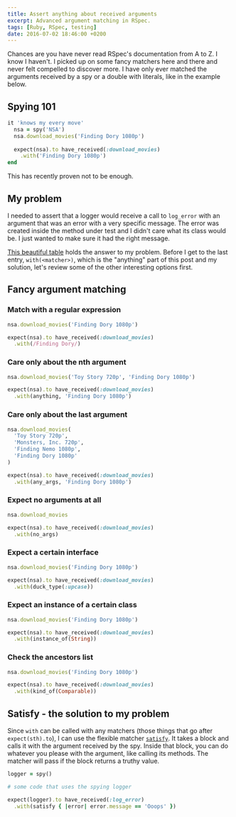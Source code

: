 ```yaml
---
title: Assert anything about received arguments
excerpt: Advanced argument matching in RSpec.
tags: [Ruby, RSpec, testing]
date: 2016-07-02 18:46:00 +0200
---
```


Chances are you have never read RSpec's documentation from A to Z. I know I haven't. I picked up on some fancy matchers here and there and never felt compelled to discover more. I have only ever matched the arguments received by a spy or a double with literals, like in the example below.

## Spying 101

```ruby
it 'knows my every move'
  nsa = spy('NSA')
  nsa.download_movies('Finding Dory 1080p')
  
  expect(nsa).to have_received(:download_movies)
    .with('Finding Dory 1080p')
end
```

This has recently proven not to be enough.

## My problem

I needed to assert that a logger would receive a call to `log_error` with an argument that was an error with a very specific message. The error was created inside the method under test and I didn't care what its class would be. I just wanted to make sure it had the right message.

[This beautiful table](https://relishapp.com/rspec/rspec-mocks/v/3-5/docs/setting-constraints/matching-arguments) holds the answer to my problem. Before I get to the last entry, `with(<matcher>)`, which is the "anything" part of this post and my solution, let's review some of the other interesting options first.

## Fancy argument matching

### Match with a regular expression

```ruby
nsa.download_movies('Finding Dory 1080p')

expect(nsa).to have_received(:download_movies)
  .with(/Finding Dory/)
```

### Care only about the nth argument

```ruby
nsa.download_movies('Toy Story 720p', 'Finding Dory 1080p')

expect(nsa).to have_received(:download_movies)
  .with(anything, 'Finding Dory 1080p')
```

### Care only about the last argument

```ruby
nsa.download_movies(
  'Toy Story 720p',
  'Monsters, Inc. 720p',
  'Finding Nemo 1080p',
  'Finding Dory 1080p'
)

expect(nsa).to have_received(:download_movies)
  .with(any_args, 'Finding Dory 1080p')
```


### Expect no arguments at all

```ruby
nsa.download_movies

expect(nsa).to have_received(:download_movies)
  .with(no_args)
```

### Expect a certain interface

```ruby
nsa.download_movies('Finding Dory 1080p')

expect(nsa).to have_received(:download_movies)
  .with(duck_type(:upcase))
```

### Expect an instance of a certain class

```ruby
nsa.download_movies('Finding Dory 1080p')

expect(nsa).to have_received(:download_movies)
  .with(instance_of(String))
```

### Check the ancestors list

```ruby
nsa.download_movies('Finding Dory 1080p')

expect(nsa).to have_received(:download_movies)
  .with(kind_of(Comparable))
```

## Satisfy - the solution to my problem

Since `with` can be called with any matchers (those things that go after `expect(sth).to`), I can use the flexible matcher [`satisfy`](https://www.relishapp.com/rspec/rspec-expectations/v/3-5/docs/built-in-matchers/satisfy-matcher). It takes a block and calls it with the argument received by the spy. Inside that block, you can do whatever you please with the argument, like calling its methods. The matcher will pass if the block returns a truthy value. 

```ruby
logger = spy()

# some code that uses the spying logger

expect(logger).to have_received(:log_error)
  .with(satisfy { |error| error.message == 'Ooops' })
```
